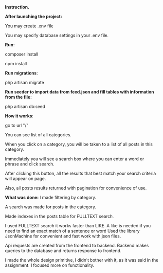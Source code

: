 
**Instruction.**

**After launching the project:**


You may create .env file

You may specify database settings in your .env file.

**Run:**

composer install

npm install

**Run migrations:**

php artisan migrate

**Run seeder to import data from feed.json and fill tables with information from the file:**

php artisan db:seed


**How it works:**

go to url "/"

You can see list of all categories. 

When you click on a category, you will be taken to a list of all posts in this category.

Immediately you will see a search box where you can enter a word or phrase and click search.

After clicking this button, all the results that best match your search criteria will appear on page.

Also, all posts results returned with pagination for convenience of use.


**What was done:**
I made filtering by category.

A search was made for posts in the category.

Made indexes in the posts table for FULLTEXT search.

I used FULLTEXT search it works faster than LIKE. A like is needed if you need to find an exact match of a sentence or word
Used the library JsonMachine for convenient and fast work with json files.

Api requests are created from the frontend to backend. Backend makes queries to the database and returns response to frontend.

I made the whole design primitive, I didn't bother with it, as it was said in the assignment. I focused more on functionality.





